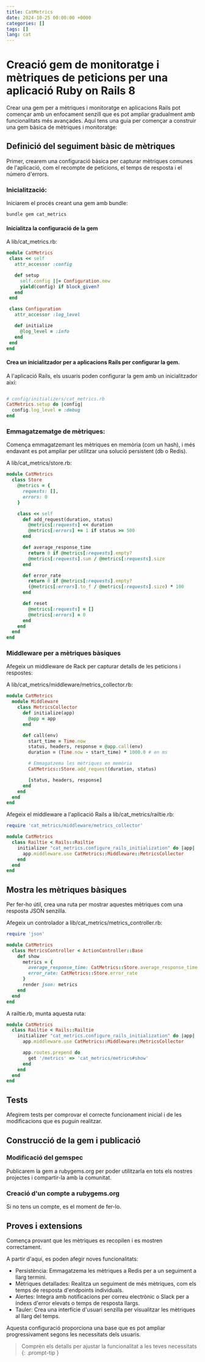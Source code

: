 ```yaml
---
title: CatMetrics
date: 2024-10-25 00:00:00 +0000
categories: []
tags: []
lang: cat
---
```


# Creació gem de monitoratge i mètriques de peticions per una aplicació Ruby on Rails 8
 Crear una gem per a mètriques i monitoratge en aplicacions Rails pot començar amb un enfocament senzill que es pot ampliar gradualment amb funcionalitats més avançades. Aquí tens una guia per començar a construir una gem bàsica de mètriques i monitoratge:


## Definició del seguiment bàsic de mètriques
Primer, crearem una configuració bàsica per capturar mètriques comunes de l'aplicació, com el recompte de peticions, el temps de resposta i el número d'errors.

### Inicialització:
 Iniciarem el procés creant una gem amb bundle:
 ```bash
bundle gem cat_metrics
 ```

#### Inicialitza la configuració de la gem
A lib/cat_metrics.rb:
 ```ruby
module CatMetrics
  class << self
    attr_accessor :config

    def setup
      self.config ||= Configuration.new
      yield(config) if block_given?
    end
  end

  class Configuration
    attr_accessor :log_level

    def initialize
      @log_level = :info
    end
  end
end

 ```

#### Crea un inicialitzador per a aplicacions Rails per configurar la gem.

A l'aplicació Rails, els usuaris poden configurar la gem amb un inicialitzador així:

```ruby

# config/initializers/cat_metrics.rb
CatMetrics.setup do |config|
  config.log_level = :debug
end
```

### Emmagatzematge de mètriques:
 Comença emmagatzemant les mètriques en memòria (com un hash), i més endavant es pot ampliar per utilitzar una solució persistent (db o Redis).
 
 A lib/cat_metrics/store.rb:

```ruby
module CatMetrics
  class Store
    @metrics = {
      requests: [],
      errors: 0
    }

    class << self
      def add_request(duration, status)
        @metrics[:requests] << duration
        @metrics[:errors] += 1 if status >= 500
      end

      def average_response_time
        return 0 if @metrics[:requests].empty?
        @metrics[:requests].sum / @metrics[:requests].size
      end

      def error_rate
        return 0 if @metrics[:requests].empty?
        (@metrics[:errors].to_f / @metrics[:requests].size) * 100
      end

      def reset
        @metrics[:requests] = []
        @metrics[:errors] = 0
      end
    end
  end
end
```

### Middleware per a mètriques bàsiques

Afegeix un middleware de Rack per capturar detalls de les peticions i respostes:

A lib/cat_metrics/middleware/metrics_collector.rb:

```ruby
module CatMetrics
  module Middleware
    class MetricsCollector
      def initialize(app)
        @app = app
      end

      def call(env)
        start_time = Time.now
        status, headers, response = @app.call(env)
        duration = (Time.now - start_time) * 1000.0 # en ms

        # Emmagatzema les mètriques en memòria
        CatMetrics::Store.add_request(duration, status)

        [status, headers, response]
      end
    end
  end
end
```

Afegeix el middleware a l'aplicació Rails a lib/cat_metrics/railtie.rb:

```ruby
require 'cat_metrics/middleware/metrics_collector'

module CatMetrics
  class Railtie < Rails::Railtie
    initializer "cat_metrics.configure_rails_initialization" do |app|
      app.middleware.use CatMetrics::Middleware::MetricsCollector
    end
  end
end
```

## Mostra les mètriques bàsiques

Per fer-ho útil, crea una ruta per mostrar aquestes mètriques com una resposta JSON senzilla.

Afegeix un controlador a lib/cat_metrics/metrics_controller.rb:

```ruby
require 'json'

module CatMetrics
  class MetricsController < ActionController::Base
    def show
      metrics = {
        average_response_time: CatMetrics::Store.average_response_time,
        error_rate: CatMetrics::Store.error_rate
      }
      render json: metrics
    end
  end
end
```

A railtie.rb, munta aquesta ruta:

```ruby
module CatMetrics
  class Railtie < Rails::Railtie
    initializer "cat_metrics.configure_rails_initialization" do |app|
      app.middleware.use CatMetrics::Middleware::MetricsCollector

      app.routes.prepend do
        get '/metrics' => 'cat_metrics/metrics#show'
      end
    end
  end
end
```

## Tests

Afegirem tests per comprovar el correcte funcionament inicial i de les modificacions que es puguin realitzar.

## Construcció de la gem i publicació

### Modificació del gemspec


Publicarem la gem a rubygems.org per poder utilitzarla en tots els nostres projectes i compartir-la amb la comunitat.

### Creació d'un compte a rubygems.org

Si no tens un compte, es el moment de fer-lo.

## Proves i extensions

Comença provant que les mètriques es recopilen i es mostren correctament. 

A partir d'aquí, es poden afegir noves funcionalitats:

- Persistència: 
 Emmagatzema les mètriques a Redis per a un seguiment a llarg termini.
- Mètriques detallades:
 Realitza un seguiment de més mètriques, com els temps de resposta d'endpoints individuals.
- Alertes:
 Integra amb notificacions per correu electrònic o Slack per a índexs d'error elevats o temps de resposta llargs.
- Tauler:
 Crea una interfície d'usuari senzilla per visualitzar les mètriques al llarg del temps.

Aquesta configuració proporciona una base que es pot ampliar progressivament segons les necessitats dels usuaris.

> Comprèn els detalls per ajustar la funcionalitat a les teves necessitats
{: .prompt-tip }
